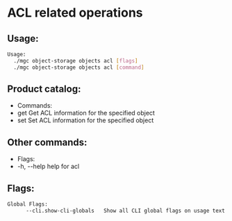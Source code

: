 # ACL related operations

## Usage:
```bash
Usage:
  ./mgc object-storage objects acl [flags]
  ./mgc object-storage objects acl [command]
```

## Product catalog:
- Commands:
- get         Get ACL information for the specified object
- set         Set ACL information for the specified object

## Other commands:
- Flags:
- -h, --help   help for acl

## Flags:
```bash
Global Flags:
      --cli.show-cli-globals   Show all CLI global flags on usage text
```

